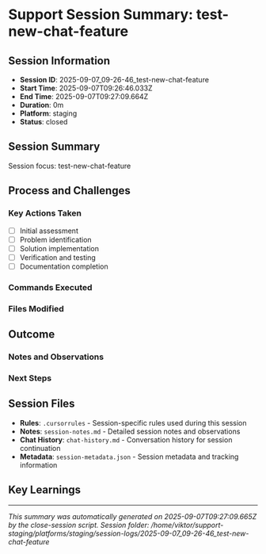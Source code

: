 # Support Session Summary: test-new-chat-feature

## Session Information
- **Session ID**: 2025-09-07_09-26-46_test-new-chat-feature
- **Start Time**: 2025-09-07T09:26:46.033Z
- **End Time**: 2025-09-07T09:27:09.664Z
- **Duration**: 0m
- **Platform**: staging
- **Status**: closed

## Session Summary
Session focus: test-new-chat-feature

## Process and Challenges

### Key Actions Taken
- [ ] Initial assessment
- [ ] Problem identification
- [ ] Solution implementation
- [ ] Verification and testing
- [ ] Documentation completion

### Commands Executed
<!-- Track important commands and their results -->

### Files Modified
<!-- List files that were changed during this session -->

## Outcome

### Notes and Observations
<!-- Add your observations, decisions, and important findings here -->

### Next Steps
<!-- What needs to be done next or in follow-up sessions -->

## Session Files
- **Rules**: `.cursorrules` - Session-specific rules used during this session
- **Notes**: `session-notes.md` - Detailed session notes and observations
- **Chat History**: `chat-history.md` - Conversation history for session continuation
- **Metadata**: `session-metadata.json` - Session metadata and tracking information

## Key Learnings
<!-- Add important insights and lessons learned from this session -->

---
*This summary was automatically generated on 2025-09-07T09:27:09.665Z by the close-session script.*
*Session folder: /home/viktor/support-staging/platforms/staging/session-logs/2025-09-07_09-26-46_test-new-chat-feature*
